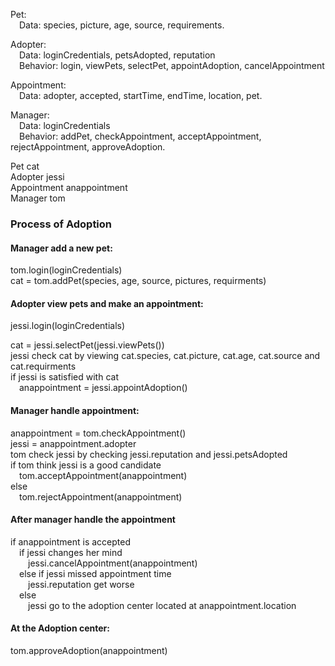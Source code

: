 Pet:\
&emsp;Data: species, picture, age, source, requirements.

Adopter:\
&emsp;Data: loginCredentials, petsAdopted, reputation\
&emsp;Behavior: login, viewPets, selectPet, appointAdoption, cancelAppointment

Appointment:\
&emsp;Data: adopter, accepted, startTime, endTime, location, pet.

Manager: \
&emsp;Data: loginCredentials\
&emsp;Behavior: addPet, checkAppointment, acceptAppointment, rejectAppointment, approveAdoption.


Pet cat\
Adopter jessi\
Appointment anappointment\
Manager tom

### Process of Adoption
#### Manager add a new pet:
tom.login(loginCredentials)\
cat = tom.addPet(species, age, source, pictures, requirments)

#### Adopter view pets and make an appointment:
jessi.login(loginCredentials)

cat = jessi.selectPet(jessi.viewPets())\
jessi check cat by viewing cat.species, cat.picture, cat.age, cat.source and cat.requirments\
if jessi is satisfied with cat\
&emsp;anappointment = jessi.appointAdoption()

#### Manager handle appointment:
anappointment = tom.checkAppointment()\
jessi = anappointment.adopter\
tom check jessi by checking jessi.reputation and jessi.petsAdopted\
if tom think jessi is a good candidate \
&emsp;tom.acceptAppointment(anappointment)\
else \
&emsp;tom.rejectAppointment(anappointment)

#### After manager handle the appointment
if anappointment is accepted\
&emsp;if jessi changes her mind\
&emsp;&emsp;jessi.cancelAppointment(anappointment)\
&emsp;else if jessi missed appointment time\
&emsp;&emsp;jessi.reputation get worse\
&emsp;else\
&emsp;&emsp;jessi go to the adoption center located at anappointment.location

#### At the Adoption center:
tom.approveAdoption(anappointment)







